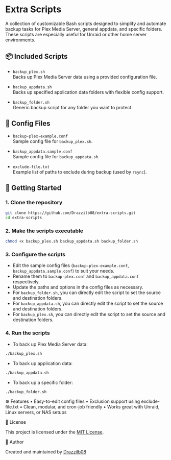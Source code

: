 # Extra Scripts

A collection of customizable Bash scripts designed to simplify and automate backup tasks for Plex Media Server, general appdata, and specific folders. These scripts are especially useful for Unraid or other home server environments.

## 📦 Included Scripts

- `backup_plex.sh`  
  Backs up Plex Media Server data using a provided configuration file.

- `backup_appdata.sh`  
  Backs up specified application data folders with flexible config support.

- `backup_folder.sh`  
  Generic backup script for any folder you want to protect.

## 🧩 Config Files

- `backup-plex-example.conf`  
  Sample config file for `backup_plex.sh`.

- `backup_appdata.sample.conf`  
  Sample config file for `backup_appdata.sh`.

- `exclude-file.txt`  
  Example list of paths to exclude during backup (used by `rsync`).

## 🚀 Getting Started

### 1. Clone the repository

```bash
git clone https://github.com/Drazzilb08/extra-scripts.git
cd extra-scripts
```

### 2. Make the scripts executable

```bash
chmod +x backup_plex.sh backup_appdata.sh backup_folder.sh
```

### 3. Configure the scripts
- Edit the sample config files (`backup-plex-example.conf`, `backup_appdata.sample.conf`) to suit your needs.
- Rename them to `backup-plex.conf` and `backup_appdata.conf` respectively.
- Update the paths and options in the config files as necessary.
- For `backup_folder.sh`, you can directly edit the script to set the source and destination folders.
- For `backup_appdata.sh`, you can directly edit the script to set the source and destination folders.
- For `backup_plex.sh`, you can directly edit the script to set the source and destination folders.

### 4. Run the scripts
- To back up Plex Media Server data:
```bash
./backup_plex.sh
```
- To back up application data:
```bash
./backup_appdata.sh
```
- To back up a specific folder:
```bash
./backup_folder.sh
```

⚙️ Features
•	Easy-to-edit config files
•	Exclusion support using exclude-file.txt
•	Clean, modular, and cron-job friendly
•	Works great with Unraid, Linux servers, or NAS setups

📝 License

This project is licensed under the [MIT License](https://github.com/Drazzilb08/extra-scripts/blob/main/LICENSE).

👤 Author

Created and maintained by [Drazzilb08](https://github.com/Drazzilb08)